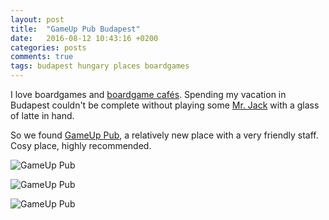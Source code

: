 ```yaml
---
layout: post
title:  "GameUp Pub Budapest"
date:   2016-08-12 10:43:16 +0200
categories: posts
comments: true
tags: budapest hungary places boardgames
---
```

I love boardgames and [boardgame cafés](http://gaboratorium.xyz/2015/06/10/the-best-cafe-in-copenhagen/). Spending my vacation in Budapest couldn't be complete without playing some [Mr. Jack](https://boardgamegeek.com/boardgame/55427/mr-jack-new-york) with a glass of latte in hand.

So we found [GameUp Pub](http://gameup.hu/), a relatively new place with a very friendly staff. Cosy place, highly recommended.

![GameUp Pub](https://lh4.googleusercontent.com/-FSc3N5moOhrEXL2H5pZP518TBMw2w3pMfs4nr1dGAsf7TTKk2gyGaFWISZZtnxt5W_TvKnwRMEWqn4=w1920-h969-rw "GameUp Pub")

![GameUp Pub](https://lh5.googleusercontent.com/wQ7UrN2PJ3ZOB8pKNZgBoWU29qYWmFFFQUKidWyO6DRPURBDAQGLPGC2QTzUeqPvzs5y73FTLoqhCOw=w1920-h969-rw "GameUp Pub")

![GameUp Pub](https://lh4.googleusercontent.com/kDm2vmez0FdVm8GG1BD-NF5Kk5ZvQdptXkiUWx5bBykatCbemunmT_X1KGmKOCoJ05QWKmvtCi5qzQw=w1920-h969-rw "GameUp Pub")